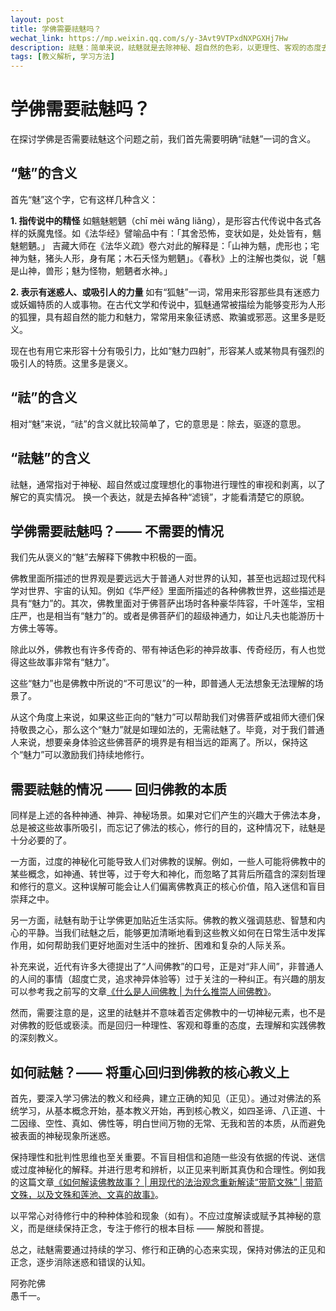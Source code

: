 ```yaml
---
layout: post
title: 学佛需要祛魅吗？
wechat_link: https://mp.weixin.qq.com/s/y-3Avt9VTPxdNXPGXHj7Hw
description: 祛魅：简单来说，祛魅就是去除神秘、超自然的色彩，以更理性、客观的态度去看待事物。那么学佛需要祛魅吗？不一定，如果认为佛教有魅力，可以鼓励我们持续修行，那就不需要。反之，如果被神秘、神异的事情所吸引而忘记了学佛的本质，那就十分需要祛魅了。
tags: [教义解析, 学习方法]
---
```


# 学佛需要祛魅吗？

在探讨学佛是否需要祛魅这个问题之前，我们首先需要明确“祛魅”一词的含义。

## “魅”的含义
首先“魅”这个字，它有这样几种含义：

**1. 指传说中的精怪**
如魑魅魍魉（chī mèi wǎng liǎng），是形容古代传说中各式各样的妖魔鬼怪。如《法华经》譬喻品中有：「其舍恐怖，变状如是，处处皆有，魑魅魍魉。」
吉藏大师在《法华义疏》卷六对此的解释是：「山神为魑，虎形也；宅神为魅，猪头人形，身有尾；木石夭怪为魍魉」。《春秋》上的注解也类似，说「魑是山神，兽形；魅为怪物，魍魉者水神。」

**2. 表示有迷惑人、或吸引人的力量**
如有“狐魅”一词，常用来形容那些具有迷惑力或妖媚特质的人或事物。在古代文学和传说中，狐魅通常被描绘为能够变形为人形的狐狸，具有超自然的能力和魅力，常常用来象征诱惑、欺骗或邪恶。这里多是贬义。

现在也有用它来形容十分有吸引力，比如“魅力四射”，形容某人或某物具有强烈的吸引人的特质。这里多是褒义。

## “祛”的含义

相对“魅”来说，“祛”的含义就比较简单了，它的意思是：除去，驱逐的意思。

## “祛魅”的含义

祛魅，通常指对于神秘、超自然或过度理想化的事物进行理性的审视和剥离，以了解它的真实情况。
换一个表达，就是去掉各种“滤镜”，才能看清楚它的原貌。

## 学佛需要祛魅吗？—— 不需要的情况

我们先从褒义的“魅”去解释下佛教中积极的一面。

佛教里面所描述的世界观是要远远大于普通人对世界的认知，甚至也远超过现代科学对世界、宇宙的认知。例如《华严经》里面所描述的各种佛教世界，这些描述是具有“魅力”的。其次，佛教里面对于佛菩萨出场时各种豪华阵容，千叶莲华，宝相庄严，也是相当有“魅力”的。或者是佛菩萨们的超级神通力，如让凡夫也能游历十方佛土等等。

除此以外，佛教也有许多传奇的、带有神话色彩的神异故事、传奇经历，有人也觉得这些故事非常有“魅力”。

这些“魅力”也是佛教中所说的“不可思议”的一种，即普通人无法想象无法理解的场景了。

从这个角度上来说，如果这些正向的“魅力”可以帮助我们对佛菩萨或祖师大德们保持敬畏之心，那么这个“魅力”就是如理如法的，无需祛魅了。毕竟，对于我们普通人来说，想要亲身体验这些佛菩萨的境界是有相当远的距离了。所以，保持这个“魅力”可以激励我们持续地修行。

## 需要祛魅的情况 —— 回归佛教的本质

同样是上述的各种神通、神异、神秘场景。如果对它们产生的兴趣大于佛法本身，总是被这些故事所吸引，而忘记了佛法的核心，修行的目的，这种情况下，祛魅是十分必要的了。

一方面，过度的神秘化可能导致人们对佛教的误解。例如，一些人可能将佛教中的某些概念，如神通、转世等，过于夸大和神化，而忽略了其背后所蕴含的深刻哲理和修行的意义。这种误解可能会让人们偏离佛教真正的核心价值，陷入迷信和盲目崇拜之中。

另一方面，祛魅有助于让学佛更加贴近生活实际。佛教的教义强调慈悲、智慧和内心的平静。当我们祛魅之后，能够更加清晰地看到这些教义如何在日常生活中发挥作用，如何帮助我们更好地面对生活中的挫折、困难和复杂的人际关系。

补充来说，近代有许多大德提出了“人间佛教”的口号，正是对“非人间”，非普通人的人间的事情（超度亡灵，追求神异体验等）过于关注的一种纠正。有兴趣的朋友可以参考我之前写的文章[《什么是人间佛教 \| 为什么推崇人间佛教》](https://mp.weixin.qq.com/s/2UdxLpMr2_t1Db6ZadvXVg)。

然而，需要注意的是，这里的祛魅并不意味着否定佛教中的一切神秘元素，也不是对佛教的贬低或亵渎。而是回归一种理性、客观和尊重的态度，去理解和实践佛教的深刻教义。

## 如何祛魅？—— 将重心回归到佛教的核心教义上

首先，要深入学习佛法的教义和经典，建立正确的知见（正见）。通过对佛法的系统学习，从基本概念开始，基本教义开始，再到核心教义，如四圣谛、八正道、十二因缘、空性、真如、佛性等，明白世间万物的无常、无我和苦的本质，从而避免被表面的神秘现象所迷惑。

保持理性和批判性思维也至关重要。不盲目相信和追随一些没有依据的传说、迷信或过度神秘化的解释。并进行思考和辨析，以正见来判断其真伪和合理性。例如我的这篇文章[《如何解读佛教故事？ \| 用现代的法治观念重新解读“带箭文殊” \| 带箭文殊，以及文殊和莲池、文喜的故事》](https://mp.weixin.qq.com/s/DuWyNDeBTQDaZ8HtPZSgUQ)。

以平常心对待修行中的种种体验和现象（如有）。不应过度解读或赋予其神秘的意义，而是继续保持正念，专注于修行的根本目标 —— 解脱和菩提。

总之，祛魅需要通过持续的学习、修行和正确的心态来实现，保持对佛法的正见和正念，逐步消除迷惑和错误的认知。


阿弥陀佛<br>
愚千一。

